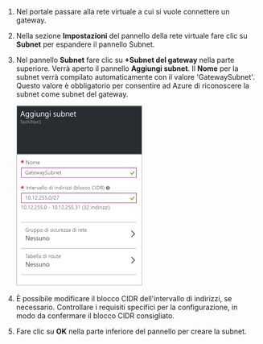 1. Nel portale passare alla rete virtuale a cui si vuole connettere un gateway.

2. Nella sezione **Impostazioni** del pannello della rete virtuale fare clic su **Subnet** per espandere il pannello Subnet.

3. Nel pannello **Subnet** fare clic su **+Subnet del gateway** nella parte superiore. Verrà aperto il pannello **Aggiungi subnet**. Il **Nome** per la subnet verrà compilato automaticamente con il valore 'GatewaySubnet'. Questo valore è obbligatorio per consentire ad Azure di riconoscere la subnet come subnet del gateway.

	![Aggiungere la subnet del gateway](./media/vpn-gateway-add-gwsubnet-rm-portal-include/addgwsubnet250.png)  

4. È possibile modificare il blocco CIDR dell'intervallo di indirizzi, se necessario. Controllare i requisiti specifici per la configurazione, in modo da confermare il blocco CIDR consigliato.

5. Fare clic su **OK** nella parte inferiore del pannello per creare la subnet.

<!-----HONumber=AcomDC_0810_2016-->